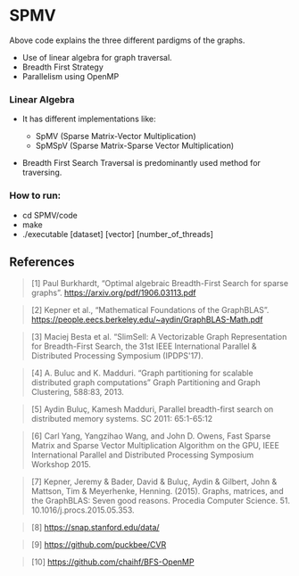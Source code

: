 # SPMV
Above code explains the three different pardigms of the graphs. 
* Use of linear algebra for graph traversal.
* Breadth First Strategy
* Parallelism using OpenMP

### Linear Algebra 

* It has different implementations like:
  - SpMV (Sparse Matrix-Vector Multiplication)
  - SpMSpV (Sparse Matrix-Sparse Vector Multiplication)
  
* Breadth First Search Traversal is predominantly used method for traversing. 


 
 
### How to run:
- cd SPMV/code  
- make 
- ./executable [dataset] [vector] [number_of_threads] 

## References

> [1] Paul Burkhardt, “Optimal algebraic Breadth-First Search for sparse graphs”.
> https://arxiv.org/pdf/1906.03113.pdf

> [2] Kepner et al., “Mathematical Foundations of the GraphBLAS”.
> https://people.eecs.berkeley.edu/~aydin/GraphBLAS-Math.pdf

> [3] Maciej Besta et al. “SlimSell: A Vectorizable Graph Representation for Breadth-First
Search, the 31st IEEE International Parallel & Distributed Processing Symposium
(IPDPS'17).

> [4] A. Buluc and K. Madduri. “Graph partitioning for scalable distributed graph computations”
Graph Partitioning and Graph Clustering, 588:83, 2013.

> [5] Aydin Buluç, Kamesh Madduri, Parallel breadth-first search on distributed memory
systems. SC 2011: 65:1-65:12

> [6] Carl Yang, Yangzihao Wang, and John D. Owens, Fast Sparse Matrix and Sparse Vector
Multiplication Algorithm on the GPU, IEEE International Parallel and Distributed
Processing Symposium Workshop 2015.

> [7] Kepner, Jeremy & Bader, David & Buluç, Aydin & Gilbert, John & Mattson, Tim & Meyerhenke, Henning. (2015). Graphs, matrices, and the GraphBLAS: Seven good reasons. Procedia Computer Science. 51. 10.1016/j.procs.2015.05.353. 

> [8] https://snap.stanford.edu/data/

> [9] https://github.com/puckbee/CVR

> [10] https://github.com/chaihf/BFS-OpenMP

